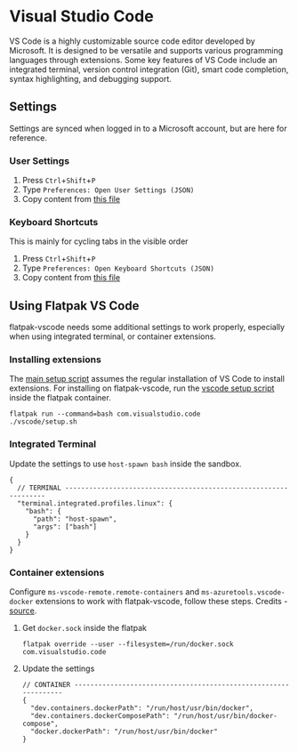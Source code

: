 # Visual Studio Code

VS Code is a highly customizable source code editor developed by Microsoft. It is designed to be versatile and supports various programming languages through extensions. Some key features of VS Code include an integrated terminal, version control integration (Git), smart code completion, syntax highlighting, and debugging support.

## Settings

Settings are synced when logged in to a Microsoft account, but are here for reference.

### User Settings

1. Press `Ctrl`+`Shift`+`P`
2. Type `Preferences: Open User Settings (JSON)`
3. Copy content from [this file](settings.jsonc)

### Keyboard Shortcuts

This is mainly for cycling tabs in the visible order

1. Press `Ctrl`+`Shift`+`P`
2. Type `Preferences: Open Keyboard Shortcuts (JSON)`
3. Copy content from [this file](keyboardShortcuts.jsonc)

## Using Flatpak VS Code

flatpak-vscode needs some additional settings to work properly, especially when using integrated terminal, or container extensions.

### Installing extensions

The [main setup script](../setup.sh) assumes the regular installation of VS Code to install extensions. For installing on flatpak-vscode, run the [vscode setup script](setup.sh) inside the flatpak container.

```shell
flatpak run --command=bash com.visualstudio.code
./vscode/setup.sh
```

### Integrated Terminal

Update the settings to use `host-spawn bash` inside the sandbox.

```jsonc
{
  // TERMINAL -----------------------------------------------------------------
  "terminal.integrated.profiles.linux": {
    "bash": {
      "path": "host-spawn",
      "args": ["bash"]
    }
  }
}
```

### Container extensions

Configure `ms-vscode-remote.remote-containers` and `ms-azuretools.vscode-docker` extensions to work with flatpak-vscode, follow these steps. Credits - [source](https://github.com/flathub/com.visualstudio.code/issues/55#issuecomment-1409226145).

1. Get `docker.sock` inside the flatpak

   ```shell
   flatpak override --user --filesystem=/run/docker.sock com.visualstudio.code
   ```

2. Update the settings

   ```jsonc
   // CONTAINER ----------------------------------------------------------------
   {
     "dev.containers.dockerPath": "/run/host/usr/bin/docker",
     "dev.containers.dockerComposePath": "/run/host/usr/bin/docker-compose",
     "docker.dockerPath": "/run/host/usr/bin/docker"
   }
   ```

